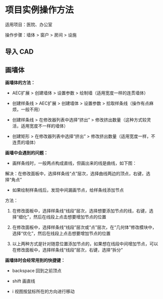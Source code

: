 # 项目实例操作方法

适用项目：医院、办公室

操作步骤：墙体 > 窗户 > 房间 > 设施

导入 CAD
-----

画墙体
-----

**画墙体的方法：**

* AEC扩展 > 创建墙体 > 设置参数 > 绘制墙（适用宽度一样的连贯墙体）

* 创建样条线 > AEC扩展 > 创建墙体 > 设置参数 > 拾取样条线（操作有点麻烦，一般不用）

* 创建样条线 > 在修改器列表中选择“挤出” > 修改挤出数量（这种方式较灵活，适用宽度不一样的墙体）

* 创建矩形 >  在修改器列表中选择“挤出” > 修改挤出数量（适用宽度一样，不连贯的墙体）

**画墙中会遇到的问题：**

* 画样条线时，一般两点构成直线，但画出来的线是曲线，如下图：

解决：在修改面板中，选择样条线“点”层次，选择曲线两边的顶点，右键，选择“角点”

* 如果绘制样条线后，发现中间漏画节点，给样条线添加节点

方法：

1. 在修改面板中，选择样条线“线段”层次，选择想要添加节点的线，右键，选择“细化”，然后在线段上点击想要增加节点的位置

2. 在修改面板中，选择样条线“线段”层次或“点”层次，在“几何体”修改模块中，选择“优化”，然后在线段上点击想要增加节点的位置

3. 以上两种方式是针对随意位置添加节点的，如果想在线段中间增加节点，可以在修改面板中，选择样条线“线段”层次，右键，选择“拆分”

**画墙体时会经常用到的快捷键：**

* backspace 回到之前顶点

* shift 画直线

* i 视图按鼠标所在的方向进行移动
